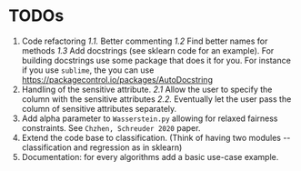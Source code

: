 # TODOs

1. Code refactoring
    *1.1.* Better commenting
    *1.2* Find better names for methods
    *1.3* Add docstrings (see sklearn code for an example). For building docstrings                 use some package that does it for you. For instance if you use ```sublime```, the you can use https://packagecontrol.io/packages/AutoDocstring
2. Handling of the sensitive attribute.
    *2.1* Allow the user to specify the column with the sensitive attributes
    *2.2.* Eventually let the user pass the column of sensitive attributes separately.
3. Add alpha parameter to ```Wasserstein.py``` allowing for relaxed fairness constraints. See ```Chzhen, Schreuder 2020``` paper.
4. Extend the code base to classification. (Think of having two modules -- classification and regression as in sklearn)
5. Documentation: for every algorithms add a basic use-case example.